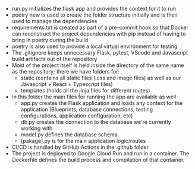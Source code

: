 - run.py initializes the flask app and provides the context for it to run
- poetry new is used to create the folder structure initially and is then used to manage the dependencies
- requirements.txt is created as part of a pre-commit hook so that Docker can reconstruct the project dependencies with pip instead of having to bring in poetry during the build
- poetry is also used to provide a local virtual environment for testing
- The .gitignore keeps unnecessary Flask, pytest, VScode and Javascript build artifacts out of the repository
- Most of the project itself is held inside the directory of the same name as the repository; there we have folders for:
  - static (contains all static files (.css and image files) as well as our Javascript + React + Typescript files)
  - templates (holds all the jinja files for different routes)
- In this folder the main files for running the app are available as well
  - app.py creates the Flask application and loads any context for the application (Blueprints, database connections, testing configurations, application configuration, etc)
  - db.py creates the connection to the database we're currently working with
  - model.py defines the database schema
  - [pakage].py is for the main application logic/routes
- CI/CD is handled by GitHub Actions in the .github folder
- The project is deployed to Google Cloud Run and run in a container. The Dockerfile defines the build process and compilation of that container.
